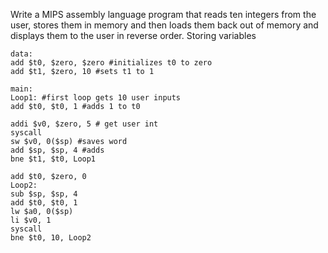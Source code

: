 Write a MIPS assembly language program that reads ten integers from the user, stores them in
memory and then loads them back out of memory and displays them to the user in reverse order. Storing variables
```
data:
add $t0, $zero, $zero #initializes t0 to zero
add $t1, $zero, 10 #sets t1 to 1

main:
Loop1: #first loop gets 10 user inputs
add $t0, $t0, 1 #adds 1 to t0

addi $v0, $zero, 5 # get user int
syscall 
sw $v0, 0($sp) #saves word 
add $sp, $sp, 4 #adds 
bne $t1, $t0, Loop1

add $t0, $zero, 0
Loop2:
sub $sp, $sp, 4
add $t0, $t0, 1
lw $a0, 0($sp)
li $v0, 1
syscall
bne $t0, 10, Loop2
```
